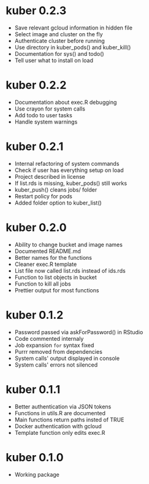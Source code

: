 # kuber 0.2.3

* Save relevant gcloud information in hidden file
* Select image and cluster on the fly
* Authenticate cluster before running
* Use directory in kuber_pods() and kuber_kill()
* Documentation for sys() and todo()
* Tell user what to install on load

# kuber 0.2.2

* Documentation about exec.R debugging
* Use crayon for system calls
* Add todo to user tasks
* Handle system warnings

# kuber 0.2.1

* Internal refactoring of system commands
* Check if user has everything setup on load
* Project described in license
* If list.rds is missing, kuber_pods() still works
* kuber_push() cleans jobs/ folder
* Restart policy for pods
* Added folder option to kuber_list()

# kuber 0.2.0

* Ability to change bucket and image names
* Documented README.md
* Better names for the functions
* Cleaner exec.R template
* List file now called list.rds instead of ids.rds 
* Function to list objects in bucket
* Function to kill all jobs
* Prettier output for most functions

# kuber 0.1.2

* Password passed via askForPassword() in RStudio
* Code commented internaly
* Job expansion `for` syntax fixed
* Purrr removed from dependencies
* System calls' output displayed in console
* System calls' errors not silenced

# kuber 0.1.1

* Better authentication via JSON tokens
* Functions in utils.R are documented
* Main functions return paths insted of TRUE
* Docker authentication with gcloud
* Template function only edits exec.R

# kuber 0.1.0

* Working package
